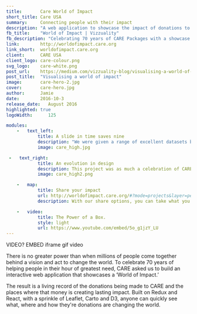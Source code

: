 ```yaml
---
title:       Care World of Impact
short_title: Care USA
summary:     Connecting people with their impact
description: "A web application to showcase the impact of donations to CARE USA to celebrate 70 years of CARE Packages."
fb_title:    "World of Impact | Vizzuality"
fb_description: "Celebrating 70 years of CARE Packages with a showcase of your donation's impact"
link:        http://worldofimpact.care.org
link_short:  worldofimpact.care.org
client:      CARE USA
client_logo: care-colour.png
svg_logo:    care-white.png
post_url:    https://medium.com/vizzuality-blog/visualising-a-world-of-care-8991f11531c8#.iizp0crwk
post_title:  "Visualising a world of impact"
image:       care-hero-2.jpg
cover:       care-hero.jpg
author:      Jamie
date:        2016-10-3
release_date:   August 2016          
highlighted: true
logoWidth:      125

modules:
    -   text_left:
            title: A slide in time saves nine
            description: "We were given a range of excellent datasets by CARE, each with a different temporal dimension and format. Donation data, for example, were points with daily timestamps while the impact data was served as times with a monthly stamp. To ensure a consistent and enjoyable experience, we pushed the rendering performance of softwares like Carto and XX. Building on our experience with [http://vizzuality.com/projects/global-forest-watch](Global Forest Watch), we also wanted to build a timeslider to control the animation as well as filtering the data shown. We used XX and YY to achieve this."
            image: care_high.jpg

 -   text_right:
            title: An evolution in design
            description: This project was as much a celebration of CARE’s origins as it was about the impact of today’s work. That’s why we added a subtle nod to the original CARE Package by giving the website a cardboard-like background. We’ve expressed CARE’s personality in the World of Impact map by using their traditional colours and typography but they also gave us the freedom to create a new interpretation of their brand style to reflect the evolution of the organisation. This was important to us because it means people will appreciate that the map is something new from CARE.
            image: care_high2.png    

    -   map:
            title: Share your impact
            url: http://worldofimpact.care.org/#?mode=projects&layer=people-reached&startDate&endDate&timelineDate=2015-01-01&embed=true
            description: With our share options, you can take what you find and tell your friends. 

    -   video:
            title: The Power of a Box. 
            style: light
            url: https://www.youtube.com/embed/5o_g1jzY_LU
---
```


VIDEO?
EMBED iframe
gif video

There is no greater power than when millions of people come together behind a vision and act to change the world. To celebrate 70 years of helping people in their hour of greatest need, CARE asked us to build an interactive web application that showcases a ‘World of Impact.’

The result is a living record of the donations being made to CARE and the places where that money is creating lasting impact. Built on Redux and React, with a sprinkle of Leaflet, Carto and D3, anyone can quickly see what, where and how they're donations are changing the world. 

